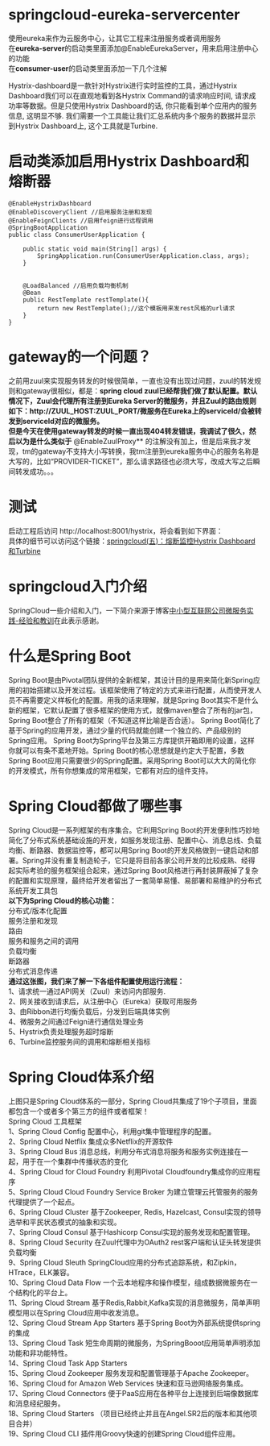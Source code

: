 # springcloud-eureka-servercenter
使用eureka来作为云服务中心，让其它工程来注册服务或者调用服务  
在**eureka-server**的启动类里面添加@EnableEurekaServer，用来启用注册中心的功能  
在**consumer-user**的启动类里面添加一下几个注解  
  
Hystrix-dashboard是一款针对Hystrix进行实时监控的工具，通过Hystrix Dashboard我们可以在直观地看到各Hystrix Command的请求响应时间, 请求成功率等数据。但是只使用Hystrix Dashboard的话, 你只能看到单个应用内的服务信息, 这明显不够. 我们需要一个工具能让我们汇总系统内多个服务的数据并显示到Hystrix Dashboard上, 这个工具就是Turbine.    
# 启动类添加启用Hystrix Dashboard和熔断器   
~~~@EnableCircuitBreaker //添加启用Hystrix Dashboard和熔断器
@EnableHystrixDashboard
@EnableDiscoveryClient //启用服务注册和发现
@EnableFeignClients //启用feign进行远程调用
@SpringBootApplication
public class ConsumerUserApplication {

    public static void main(String[] args) {
        SpringApplication.run(ConsumerUserApplication.class, args);
    }


    @LoadBalanced //启用负载均衡机制
    @Bean
    public RestTemplate restTemplate(){
        return new RestTemplate();//这个模板用来发rest风格的url请求
    }
}  
~~~
# gateway的一个问题？
之前用zuul来实现服务转发的时候很简单，一直也没有出现过问题，zuul的转发规则和gateway很相似，都是：**spring cloud zuul已经帮我们做了默认配置。默认情况下，Zuul会代理所有注册到Eureka Server的微服务，并且Zuul的路由规则如下：http://ZUUL_HOST:ZUUL_PORT/微服务在Eureka上的serviceId/**会被转发到serviceId对应的微服务。**  
但是今天在使用gateway转发的时候一直出现404转发错误，我调试了很久，然后以为是什么类似于** @EnableZuulProxy** 的注解没有加上，但是后来我才发现，tm的gateway不支持大小写转换，我tm注册到eureka服务中心的服务名称是大写的，比如“PROVIDER-TICKET”，那么请求路径也必须大写，改成大写之后瞬间转发成功。。。

# 测试  
启动工程后访问 http://localhost:8001/hystrix，将会看到如下界面：  
具体的细节可以访问这个链接：[springcloud(五)：熔断监控Hystrix Dashboard和Turbine](http://www.ityouknow.com/springcloud/2017/05/18/hystrix-dashboard-turbine.html)

  
# springcloud入门介绍
SpringCloud一些介绍和入门，一下简介来源于博客[中小型互联网公司微服务实践-经验和教训](http://www.ityouknow.com/springcloud/2017/10/19/micro-service-practice.html)在此表示感谢。

# 什么是Spring Boot  
Spring Boot是由Pivotal团队提供的全新框架，其设计目的是用来简化新Spring应用的初始搭建以及开发过程。该框架使用了特定的方式来进行配置，从而使开发人员不再需要定义样板化的配置。用我的话来理解，就是Spring Boot其实不是什么新的框架，它默认配置了很多框架的使用方式，就像maven整合了所有的jar包，Spring Boot整合了所有的框架（不知道这样比喻是否合适）。
Spring Boot简化了基于Spring的应用开发，通过少量的代码就能创建一个独立的、产品级别的Spring应用。 Spring Boot为Spring平台及第三方库提供开箱即用的设置，这样你就可以有条不紊地开始。Spring Boot的核心思想就是约定大于配置，多数Spring Boot应用只需要很少的Spring配置。采用Spring Boot可以大大的简化你的开发模式，所有你想集成的常用框架，它都有对应的组件支持。  

# Spring Cloud都做了哪些事  
Spring Cloud是一系列框架的有序集合。它利用Spring Boot的开发便利性巧妙地简化了分布式系统基础设施的开发，如服务发现注册、配置中心、消息总线、负载均衡、断路器、数据监控等，都可以用Spring Boot的开发风格做到一键启动和部署。Spring并没有重复制造轮子，它只是将目前各家公司开发的比较成熟、经得起实际考验的服务框架组合起来，通过Spring Boot风格进行再封装屏蔽掉了复杂的配置和实现原理，最终给开发者留出了一套简单易懂、易部署和易维护的分布式系统开发工具包  
**以下为Spring Cloud的核心功能：**  
分布式/版本化配置  
服务注册和发现  
路由  
服务和服务之间的调用  
负载均衡  
断路器  
分布式消息传递    
**通过这张图，我们来了解一下各组件配置使用运行流程：**  
1、请求统一通过API网关（Zuul）来访问内部服务.  
2、网关接收到请求后，从注册中心（Eureka）获取可用服务   
3、由Ribbon进行均衡负载后，分发到后端具体实例  
4、微服务之间通过Feign进行通信处理业务  
5、Hystrix负责处理服务超时熔断  
6、Turbine监控服务间的调用和熔断相关指标  

# Spring Cloud体系介绍  
上图只是Spring Cloud体系的一部分，Spring Cloud共集成了19个子项目，里面都包含一个或者多个第三方的组件或者框架！  
Spring Cloud 工具框架  
1、Spring Cloud Config 配置中心，利用git集中管理程序的配置。   
2、Spring Cloud Netflix 集成众多Netflix的开源软件  
3、Spring Cloud Bus 消息总线，利用分布式消息将服务和服务实例连接在一起，用于在一个集群中传播状态的变化   
4、Spring Cloud for Cloud Foundry 利用Pivotal Cloudfoundry集成你的应用程序  
5、Spring Cloud Cloud Foundry Service Broker 为建立管理云托管服务的服务代理提供了一个起点。  
6、Spring Cloud Cluster 基于Zookeeper, Redis, Hazelcast, Consul实现的领导选举和平民状态模式的抽象和实现。  
7、Spring Cloud Consul 基于Hashicorp Consul实现的服务发现和配置管理。  
8、Spring Cloud Security 在Zuul代理中为OAuth2 rest客户端和认证头转发提供负载均衡  
9、Spring Cloud Sleuth SpringCloud应用的分布式追踪系统，和Zipkin，HTrace，ELK兼容。  
10、Spring Cloud Data Flow 一个云本地程序和操作模型，组成数据微服务在一个结构化的平台上。  
11、Spring Cloud Stream 基于Redis,Rabbit,Kafka实现的消息微服务，简单声明模型用以在Spring Cloud应用中收发消息。  
12、Spring Cloud Stream App Starters 基于Spring Boot为外部系统提供spring的集成  
13、Spring Cloud Task 短生命周期的微服务，为SpringBooot应用简单声明添加功能和非功能特性。  
14、Spring Cloud Task App Starters  
15、Spring Cloud Zookeeper 服务发现和配置管理基于Apache Zookeeper。  
16、Spring Cloud for Amazon Web Services 快速和亚马逊网络服务集成。  
17、Spring Cloud Connectors 便于PaaS应用在各种平台上连接到后端像数据库和消息经纪服务。  
18、Spring Cloud Starters （项目已经终止并且在Angel.SR2后的版本和其他项目合并）  
19、Spring Cloud CLI 插件用Groovy快速的创建Spring Cloud组件应用。  

